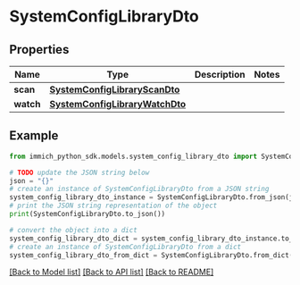 # SystemConfigLibraryDto


## Properties

Name | Type | Description | Notes
------------ | ------------- | ------------- | -------------
**scan** | [**SystemConfigLibraryScanDto**](SystemConfigLibraryScanDto.md) |  | 
**watch** | [**SystemConfigLibraryWatchDto**](SystemConfigLibraryWatchDto.md) |  | 

## Example

```python
from immich_python_sdk.models.system_config_library_dto import SystemConfigLibraryDto

# TODO update the JSON string below
json = "{}"
# create an instance of SystemConfigLibraryDto from a JSON string
system_config_library_dto_instance = SystemConfigLibraryDto.from_json(json)
# print the JSON string representation of the object
print(SystemConfigLibraryDto.to_json())

# convert the object into a dict
system_config_library_dto_dict = system_config_library_dto_instance.to_dict()
# create an instance of SystemConfigLibraryDto from a dict
system_config_library_dto_from_dict = SystemConfigLibraryDto.from_dict(system_config_library_dto_dict)
```
[[Back to Model list]](../README.md#documentation-for-models) [[Back to API list]](../README.md#documentation-for-api-endpoints) [[Back to README]](../README.md)


